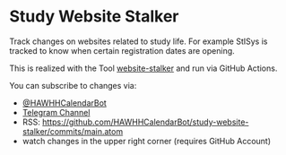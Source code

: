 # Study Website Stalker

Track changes on websites related to study life.
For example StISys is tracked to know when certain registration dates are opening.

This is realized with the Tool [website-stalker](https://github.com/EdJoPaTo/website-stalker) and run via GitHub Actions.

You can subscribe to changes via:
- [@HAWHHCalendarBot](https://telegram.me/HAWHHCalendarBot)
- [Telegram Channel](https://telegram.me/HAWHHWebsiteStalker)
- RSS: https://github.com/HAWHHCalendarBot/study-website-stalker/commits/main.atom
- watch changes in the upper right corner (requires GitHub Account)
